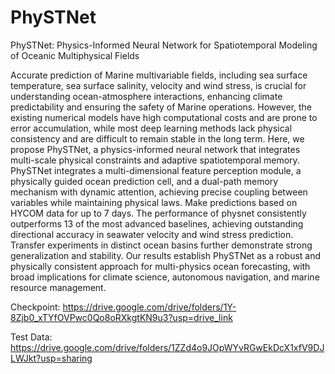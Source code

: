 # PhySTNet
PhySTNet: Physics-Informed Neural Network for Spatiotemporal Modeling of Oceanic Multiphysical Fields

Accurate prediction of Marine multivariable fields, including sea surface temperature, sea surface salinity, velocity and wind stress, is crucial for understanding ocean-atmosphere interactions, enhancing climate predictability and ensuring the safety of Marine operations. However, the existing numerical models have high computational costs and are prone to error accumulation, while most deep learning methods lack physical consistency and are difficult to remain stable in the long term. Here, we propose PhySTNet, a physics-informed neural network that integrates multi-scale physical constraints and adaptive spatiotemporal memory. PhySTNet integrates a multi-dimensional feature perception module, a physically guided ocean prediction cell, and a dual-path memory mechanism with dynamic attention, achieving precise coupling between variables while maintaining physical laws. Make predictions based on HYCOM data for up to 7 days. The performance of physnet consistently outperforms 13 of the most advanced baselines, achieving outstanding directional accuracy in seawater velocity and wind stress prediction. Transfer experiments in distinct ocean basins further demonstrate strong generalization and stability. Our results establish PhySTNet as a robust and physically consistent approach for multi-physics ocean forecasting, with broad implications for climate science, autonomous navigation, and marine resource management.


Checkpoint: https://drive.google.com/drive/folders/1Y-8Zjb0_xTYfOVPwc0Qo8oRXkgtKN9u3?usp=drive_link

Test Data: https://drive.google.com/drive/folders/1ZZd4o9JOpWYvRGwEkDcX1xfV9DJLWJkt?usp=sharing
